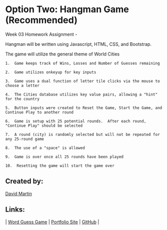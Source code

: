 # **Option Two: Hangman Game (Recommended)** #

Week 03 Homework Assignment -

Hangman will be written using Javascript, HTML, CSS, and Bootstrap.

The game will utilize the general theme of World Cities

    1.  Game keeps track of Wins, Losses and Number of Guesses remaining

    2.  Game utilizes onkeyup for key inputs

    3.  Game uses a dual function of letter tile clicks via the mouse to choose a letter

    4.  The Cities database utilizes key value pairs, allowing a "hint" for the country

    5.  Button inputs were created to Reset the Game, Start the Game, and Continue Play to another round

    6.  Game is setup with 25 potential rounds.  After each round, "Continue Play" should be selected

    7.  A round (city) is randomly selected but will not be repeated for any 25-round game

    8.  The use of a "space" is allowed

    9.  Game is over once all 25 rounds have been played

    10.  Resetting the game will start the game over


## **Created by:** #

[David Martin](mailto:webdevelopment.du@gmail.com)

## **Links:** #

| [Word Guess Game](https://github.com/nitramdivad/WordGuessGame/) | 
[Portfolio Site](https://nitramdivad.github.io/) | 
[GitHub](https://github.com/nitramdivad) |
